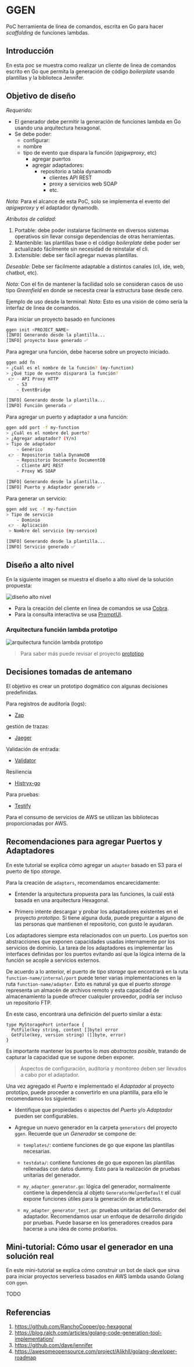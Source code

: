 # GGEN
PoC herramienta de línea de comandos, escrita en Go para hacer _scaffolding_ de funciones lambdas.

## Introducción

En esta poc se muestra como realizar un cliente de linea de comandos escrito en Go que permita la generación de código _boilerplate_ usando plantillas y la biblioteca Jennifer.

## Objetivo de diseño

*Requerido:*

- El generador debe permitir la generación de funciones lambda en Go usando una arquitectura hexagonal.
- Se debe poder:
  - configurar:
  - nombre
  - tipo de evento que dispara la función (_apigwproxy_, etc)
    - agregar puertos
    - agregar adaptadores:
      - repositorio a tabla dynamodb
        - clientes API REST
        - proxy a servicios web SOAP
        - etc.

*Nota:* Para el alcance de esta PoC, solo se implementa el evento del _apigwproxy_ y el adaptador dynamodb.

*Atributos de calidad:*

1. Portable: debe poder instalarse fácilmente en diversos sistemas operativos sin llevar consigo dependencias de otras herramientas.
2. Mantenible: las plantillas base o el código _boilerplate_ debe poder ser actualizado fácilmente sin necesidad de reinstalar el cli.
3. Extensible: debe ser fácil agregar nuevas plantillas.

*Deseable:*
Debe ser fácilmente adaptable a distintos canales (cli, ide, web, chatbot, etc).

*Nota:*
Con el fin de mantener la facilidad solo se consideran casos de uso tipo _Greenfield_ en donde se necesita crear la estructura base desde cero.

Ejemplo de uso desde la terminal:
*Nota:* Esto es una visión de cómo sería la interfaz de linea de comandos.

Para iniciar un proyecto basado en funciones

```sh
ggen init <PROJECT_NAME>
[INFO] Generando desde la plantilla...
[INFO] proyecto base generado ✅
```

Para agregar una función, debe hacerse sobre un proyecto iniciado.

```sh
ggen add fn
> ¿Cuál es el nombre de la función? (my-function)
> ¿Qué tipo de evento disparará la función?
 👉 - API Proxy HTTP
    - S3
    - EventBridge

[INFO] Generando desde la plantilla...
[INFO] Función generada ✅
```

Para agregar un puerto y adaptador a una función:

```sh
ggen add port -f my-function
> ¿Cuál es el nombre del puerto?
> ¿Agregar adaptador? (Y/n)
> Tipo de adaptador
    - Genérico
 👉 - Repositorio tabla DynamoDB
    - Repositorio Documento DocumentDB
    - Cliente API REST
    - Proxy WS SOAP

[INFO] Generando desde la plantilla...
[INFO] Puerto y Adaptador generado ✅
```

Para generar un servicio:

```sh
ggen add svc -f my-function
> Tipo de servicio
    - Dominio
 👉 - Aplicación
 > Nombre del servicio (my-service)

[INFO] Generando desde la plantilla...
[INFO] Servicio generado ✅
```

## Diseño a alto nivel

En la siguiente imagen se muestra el diseño a alto nivel de la solución propuesta:

![diseño alto nivel](./doc/assets/diagramas-diseno-alto-nivel.drawio.png)

- Para la creación del cliente en linea de comandos se usa [Cobra](https://github.com/spf13/cobra).
- Para la consulta interactiva se usa [PromptUI](https://github.com/manifoldco/promptui).

### Arquitectura función lambda prototipo

![arquitectura función lambda prototipo](./doc/assets/diagramas-arquitectura-funcion-lambda-prototipo.drawio.png)

> Para saber más puede revisar el proyecto [prototipo](../prototype)

## Decisiones tomadas de antemano

El objetivo es crear un prototipo dogmático con algunas decisiones predefinidas.

Para registros de auditoría (logs):

- [Zap](https://github.com/uber-go/zap)

gestión de trazas:

- [Jaeger](https://github.com/open-telemetry/opentelemetry-go)

Validación de entrada:

- [Validator](https://github.com/go-playground/validator)

Resiliencia

- [Histryx-go](https://github.com/afex/hystrix-go)

Para pruebas:

- [Testify](https://github.com/stretchr/testify)

Para el consumo de servicios de AWS se utilizan las bibliotecas proporcionadas por AWS.

## Recomendaciones para agregar Puertos y Adaptadores

En este tutorial se explica cómo agregar un `adapter` basado en S3 para el puerto de tipo _storage_.

Para la creación de `adapters`, recomendamos encarecidamente:

- Entender la arquitectura propuesta para las funciones, la cuál está basada en una arquitectura Hexagonal.

- Primero intente descargar y probar los adaptadores existentes en el proyecto *prototipo*. Si tiene alguna duda, puede preguntar a alguno de las personas que mantienen el repositorio, con gusto le ayudaran.

Los adaptadores siempre esta relacionados con un puerto. Los puertos son abstracciones que exponen capacidades usadas internamente por los servicios de dominio. La tarea de los adaptadores es implementar las interfaces definidas por los puertos evitando así que la lógica interna de la función se acople a servicios externos.

De acuerdo a lo anterior, el puerto de tipo _storage_ que encontrará en la ruta `function-name/internal/port` puede tener varias implementaciones en la ruta `function-name/adapter`. Esto es natural ya que el puerto _storage_ representa un almacén de archivos remoto y esta capacidad de almacenamiento la puede ofrecer cualquier proveedor, podría ser incluso un repositorio FTP.

En este caso, encontrará una definición del puerto similar a ésta:

```golang
type MyStoragePort interface {
  PutFile(key string, content []byte) error
  GetFile(key, version string) ([]byte, error)
}
```

Es importante mantener los puertos lo *mas abstractos posible*, tratando de capturar la capacidad que se supone deben exponer.

> Aspectos de configuración, auditoría y monitoreo deben ser llevados a cabo por el adaptador.

Una vez agregado el *Puerto* e implementado el *Adaptador* al proyecto prototipo, puede proceder a convertirlo en una plantilla, para ello le recomendamos los siguiente:

- Identifique que propiedades o aspectos del *Puerto* y/o *Adaptador* pueden ser configurables.

- Agregue un nuevo generador en la carpeta `generators` del proyecto `ggen`. Recuerde que un *Generador* se compone de:
  - `templates/`: contiene funciones de go que expone las plantillas necesarias.
  
  - `testdata/`: contiene funciones de go que exponen las plantillas rellenadas con datos dummy. Esto para la realización de pruebas unitarias del generador.

  - `my_adapter_generator.go`: lógica del generador, normalmente contiene la dependencia al objeto `GeneratorHelperDefault` el cuál expone funciones útiles para la generación de artefactos.

  - `my_adapter_generator_test.go`: pruebas unitarias del Generador del adaptador. Recomendamos usar un enfoque de desarrollo dirigido por pruebas. Puede basarse en los generadores creados para hacerse a una idea de como probarlos.

## Mini-tutorial: Cómo usar el generador en una solución real

En este mini-tutorial se explica cómo construir un bot de slack que sirva para iniciar proyectos serverless basados en AWS lambda usando Golang con `ggen`.

TODO

## Referencias

1. <https://github.com/RanchoCooper/go-hexagonal>
2. <https://blog.ralch.com/articles/golang-code-generation-tool-implementation/>
3. <https://github.com/dave/jennifer>
4. <https://awesomeopensource.com/project/Alikhll/golang-developer-roadmap>
